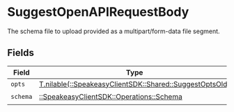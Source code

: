 # SuggestOpenAPIRequestBody

The schema file to upload provided as a multipart/form-data file segment.


## Fields

| Field                                                                                            | Type                                                                                             | Required                                                                                         | Description                                                                                      |
| ------------------------------------------------------------------------------------------------ | ------------------------------------------------------------------------------------------------ | ------------------------------------------------------------------------------------------------ | ------------------------------------------------------------------------------------------------ |
| `opts`                                                                                           | [T.nilable(::SpeakeasyClientSDK::Shared::SuggestOptsOld)](../../models/shared/suggestoptsold.md) | :heavy_minus_sign:                                                                               | N/A                                                                                              |
| `schema`                                                                                         | [::SpeakeasyClientSDK::Operations::Schema](../../models/operations/schema.md)                    | :heavy_check_mark:                                                                               | N/A                                                                                              |
